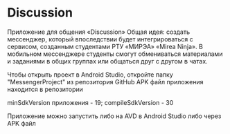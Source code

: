 # Discussion
Приложение для общения «Discussion»
Общая идея: создать мессенджер, который впоследствии будет интегрироваться с сервисом, созданным студентами РТУ «МИРЭА» «Mirea Ninja». В мобильном мессенджере студенты смогут обмениваться материалами и заданиями в общих группах или общаться друг с другом в чатах.

Чтобы открыть проект в Android Studio, откройте папку "MessengerProject" из репозитория GitHub
APK файл приложения находится в репозитории

minSdkVersion приложения - 19; compileSdkVersion - 30

Приложение можно запустить либо на AVD в Android Studio либо через APK файл
